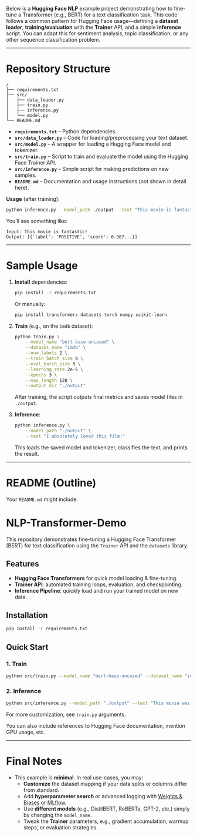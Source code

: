 Below is a **Hugging Face NLP** example project demonstrating how to fine-tune a Transformer (e.g., BERT) for a text classification task. This code follows a common pattern for Hugging Face usage—defining a **dataset loader**, **training/evaluation** with the **Trainer** API, and a simple **inference** script. You can adapt this for sentiment analysis, topic classification, or any other sequence classification problem.

---

# Repository Structure

```
/
├── requirements.txt
├── src/
│   ├── data_loader.py
│   ├── train.py
│   ├── inference.py
│   └── model.py
└── README.md
```

- **`requirements.txt`** – Python dependencies.  
- **`src/data_loader.py`** – Code for loading/preprocessing your text dataset.  
- **`src/model.py`** – A wrapper for loading a Hugging Face model and tokenizer.  
- **`src/train.py`** – Script to train and evaluate the model using the Hugging Face Trainer API.  
- **`src/inference.py`** – Simple script for making predictions on new samples.  
- **`README.md`** – Documentation and usage instructions (not shown in detail here).

**Usage** (after training):
```bash
python inference.py --model_path ./output --text "This movie is fantastic!"
```

You’ll see something like:
```
Input: This movie is fantastic!
Output: [{'label': 'POSITIVE', 'score': 0.987...}]
```

---

# Sample Usage

1. **Install** dependencies:
   ```bash
   pip install -r requirements.txt
   ```
   Or manually:
   ```bash
   pip install transformers datasets torch numpy scikit-learn
   ```

2. **Train** (e.g., on the `imdb` dataset):
   ```bash
   python train.py \
       --model_name "bert-base-uncased" \
       --dataset_name "imdb" \
       --num_labels 2 \
       --train_batch_size 8 \
       --eval_batch_size 8 \
       --learning_rate 2e-5 \
       --epochs 3 \
       --max_length 128 \
       --output_dir "./output"
   ```
   After training, the script outputs final metrics and saves model files in `./output`.

3. **Inference**:
   ```bash
   python inference.py \
       --model_path "./output" \
       --text "I absolutely loved this film!"
   ```
   This loads the saved model and tokenizer, classifies the text, and prints the result.

---

# README (Outline)

Your `README.md` might include:

# NLP-Transformer-Demo

This repository demonstrates fine-tuning a Hugging Face Transformer (BERT) for text classification using the `Trainer` API and the `datasets` library.

## Features
- **Hugging Face Transformers** for quick model loading & fine-tuning.
- **Trainer API**: automated training loops, evaluation, and checkpointing.
- **Inference Pipeline**: quickly load and run your trained model on new data.

## Installation
```bash
pip install -r requirements.txt
```

## Quick Start

### 1. Train
```bash
python src/train.py --model_name "bert-base-uncased" --dataset_name "imdb"
```

### 2. Inference
```bash
python src/inference.py --model_path "./output" --text "This movie was outstanding!"
```

For more customization, see `train.py` arguments.

You can also include references to Hugging Face documentation, mention GPU usage, etc.

---

# Final Notes

- This example is **minimal**. In real use-cases, you may:
  - **Customize** the dataset mapping if your data splits or columns differ from standard.
  - Add **hyperparameter search** or advanced logging with [Weights & Biases](https://docs.wandb.ai/) or [MLflow](https://mlflow.org/).  
  - Use **different models** (e.g., DistilBERT, RoBERTa, GPT-2, etc.) simply by changing the `model_name`.  
  - Tweak the **Trainer** parameters, e.g., gradient accumulation, warmup steps, or evaluation strategies.  